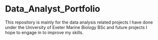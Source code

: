 # Data_Analyst_Portfolio
This repository is mainly for the data analysis related projects I have done under the University of Exeter Marine Biology BSc and future projects I hope to engage in to improve my skills.



